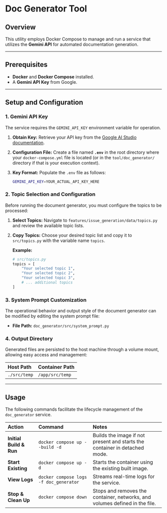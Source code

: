 # Doc Generator Tool

## Overview

This utility employs Docker Compose to manage and run a service that utilizes the **Gemini API** for automated documentation generation.

---

## Prerequisites

- **Docker** and **Docker Compose** installed.
- A **Gemini API Key** from Google.

---

## Setup and Configuration

### 1. Gemini API Key

The service requires the `GEMINI_API_KEY` environment variable for operation.

1. **Obtain Key:** Retrieve your API key from the [Google AI Studio documentation](https://aistudio.google.com/api-keys).

2. **Configuration File:** Create a file named **`.env`** in the root directory where your `docker-compose.yml` file is located (or in the `tool/doc_generator/` directory if that is your execution context).

3. **Key Format:** Populate the `.env` file as follows:

   ```bash
   GEMINI_API_KEY=YOUR_ACTUAL_API_KEY_HERE
   ```

### 2. Topic Selection and Configuration

Before running the document generator, you must configure the topics to be processed:

1. **Select Topics:** Navigate to `features/issue_generation/data/topics.py` and review the available topic lists.

2. **Copy Topics:** Choose your desired topic list and copy it to `src/topics.py` with the variable name `topics`.

   **Example:**

   ```python
   # src/topics.py
   topics = [
       "Your selected topic 1",
       "Your selected topic 2",
       "Your selected topic 3",
       # ... additional topics
   ]
   ```

### 3. System Prompt Customization

The operational behavior and output style of the document generator can be modified by editing the system prompt file:

- **File Path:** `doc_generator/src/system_prompt.py`

### 4. Output Directory

Generated files are persisted to the host machine through a volume mount, allowing easy access and management:

| Host Path    | Container Path  |
| :----------- | :-------------- |
| `./src/temp` | `/app/src/temp` |

---

## Usage

The following commands facilitate the lifecycle management of the `doc_generator` service.

| Action                  | Command                                | Notes                                                                       |
| :---------------------- | :------------------------------------- | :-------------------------------------------------------------------------- |
| **Initial Build & Run** | `docker compose up --build -d`         | Builds the image if not present and starts the container in detached mode.  |
| **Start Existing**      | `docker compose up -d`                 | Starts the container using the existing built image.                        |
| **View Logs**           | `docker compose logs -f doc_generator` | Streams real-time logs for the service.                                     |
| **Stop & Clean Up**     | `docker compose down`                  | Stops and removes the container, networks, and volumes defined in the file. |
